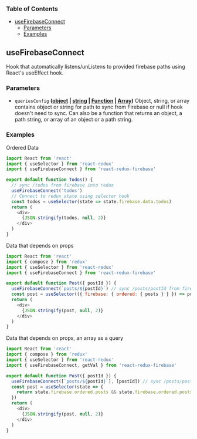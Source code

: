 <!-- Generated by documentation.js. Update this documentation by updating the source code. -->

### Table of Contents

-   [useFirebaseConnect][1]
    -   [Parameters][2]
    -   [Examples][3]

## useFirebaseConnect


Hook that automatically listens/unListens to provided firebase paths
using React's useEffect hook.

### Parameters

-   `queriesConfig` **([object][5] \| [string][6] \| [Function][7] \| [Array][8])** Object, string, or
    array contains object or string for path to sync from Firebase or null if
    hook doesn't need to sync. Can also be a function that returns an object,
    a path string, or array of an object or a path string.

### Examples

Ordered Data


```javascript
import React from 'react'
import { useSelector } from 'react-redux'
import { useFirebaseConnect } from 'react-redux-firebase'

export default function Todos() {
  // sync /todos from firebase into redux
  useFirebaseConnect('todos')
  // Connect to redux state using selector hook
  const todos = useSelector(state => state.firebase.data.todos)
  return (
    <div>
      {JSON.stringify(todos, null, 2)}
    </div>
  )
}
```

Data that depends on props


```javascript
import React from 'react'
import { compose } from 'redux'
import { useSelector } from 'react-redux'
import { useFirebaseConnect } from 'react-redux-firebase'

export default function Post({ postId }) {
  useFirebaseConnect(`posts/${postId}`) // sync /posts/postId from firebase into redux
  const post = useSelector(({ firebase: { ordered: { posts } } }) => posts && posts[postId])
  return (
    <div>
      {JSON.stringify(post, null, 2)}
    </div>
  )
}
```

Data that depends on props, an array as a query


```javascript
import React from 'react'
import { compose } from 'redux'
import { useSelector } from 'react-redux'
import { useFirebaseConnect, getVal } from 'react-redux-firebase'

export default function Post({ postId }) {
  useFirebaseConnect([`posts/${postId}`], [postId]) // sync /posts/postId from firebase into redux
  const post = useSelector(state => {
    return state.firebase.ordered.posts && state.firebase.ordered.posts[postId]
  })
  return (
    <div>
      {JSON.stringify(post, null, 2)}
    </div>
  )
}
```

[1]: #usefirebaseconnect

[2]: #parameters

[3]: #examples

[4]: https://react-redux-firebase.com/docs/api/useFirebaseConnect.html

[5]: https://developer.mozilla.org/docs/Web/JavaScript/Reference/Global_Objects/Object

[6]: https://developer.mozilla.org/docs/Web/JavaScript/Reference/Global_Objects/String

[7]: https://developer.mozilla.org/docs/Web/JavaScript/Reference/Statements/function

[8]: https://developer.mozilla.org/docs/Web/JavaScript/Reference/Global_Objects/Array
